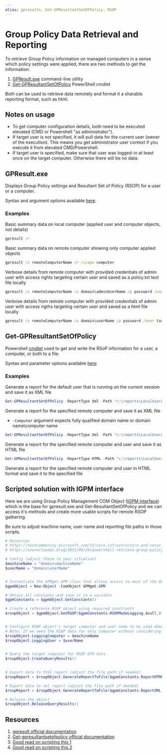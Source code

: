 ```yaml
---
alias: gpresults, Get-GPResultantSetOfPolicy, RSOP
---
```


# Group Policy Data Retrieval and Reporting

To retrieve Group Policy information on managed computers in a sense which policy settings were applied, there are  two methods to get the information:

1.  [GPResult.exe](ttps://learn.microsoft.com/en-us/previous-versions/windows/it-pro/windows-xp/bb490915(v=technet.10)) command-line utility
2. [Get-GPResultantSetOfPolicy](https://learn.microsoft.com/en-us/powershell/module/grouppolicy/get-gpresultantsetofpolicy?view=windowsserver2022-ps) PowerShell cmdlet

Both can be used to retrieve data remotely and format it a sharable reporting format, such as html.

## Notes on usage

* To get computer configuration details, both need to be executed elevated (CMD or Powershell "as administrator"). 
* If target user is not specified, it will pull data for the current user (owner of the execution). This means you get administrator user context if you execute it from elevated CMD/Powershell.
* If target user is specified, make sure that user was logged-in at least once on the target computer. Otherwise there will be no data.

## GPResult.exe

Displays Group Policy settings and Resultant Set of Policy (RSOP) for a user or a computer.

Syntax and argument options available [here](https://learn.microsoft.com/en-us/previous-versions/windows/it-pro/windows-xp/bb490915(v=technet.10)).

### Examples

Basic summary data on local computer (applied user and computer objects, not details)

```cmd
gpresult /r
```

Basic summary data on remote computer showing only computer applied objects

```cmd
gpresult /s remoteComputerName /r /scope computer
```

Verbose details from remote computer with provided credentials of admin user with access rights targeting certain user and saved as a policy.txt text file locally

```cmd
gpresult /s remoteComputerName /u domain\adminUserName /p password /user targetusername /z > C:\policy.txt 
```

Verbose details from remote computer with provided credentials of admin user with access rigths targeting certain user and saved as a html file locally

```cmd
gpresult /s remoteComputerName /u domain\userName /p password /user targetusername /H C:\policy.html
```


## Get-GPResultantSetOfPolicy

Powershell [cmdlet](https://learn.microsoft.com/en-us/powershell/scripting/developer/cmdlet/cmdlet-overview?view=powershell-7.3) used to get and write the RSoP information for a user, a computer, or both to a file.

Syntax and parameter options available [here](https://learn.microsoft.com/en-us/powershell/module/grouppolicy/get-gpresultantsetofpolicy?view=windowsserver2022-ps)

### Examples

Generate a report for the default user that is running on the current session and save it as XML file

```powershell
Get-GPResultantSetOfPolicy -ReportType Xml -Path "c:\reports\LocalUserAndComputerReport.xml"
```


Generate a report for the specified remote computer and save it as XML file
* `-Computer` argument expects fully qualified domain name or domain name\\computer name

```powershell
Get-GPResultantSetOfPolicy -ReportType Xml -Path "c:\reports\LocalUserAndComputerReport.xml" -Computer remoteComputerName.domain.com
```


Generate a report for the specified remote computer and user and save it as HTML file

```powershell
Get-GPResultantSetOfPolicy -ReportType HTML -Path "c:\reports\LocalUserAndComputerReport.html" -Computer remoteComputerName.domain.com -User domainName\userName
```

Generate a report for the specified remote computer and user in HTML format and save it to the specified file


## Scripted solution with IGPM interface

Here we are using Group Policy Management COM Object ([IGPM interface](https://learn.microsoft.com/en-us/windows/win32/api/gpmgmt/nn-gpmgmt-igpm)) which is the base for gpresult.exe and Get-ResultantSetOfPolicy and we can access it's methods and create more usable scripts for remote RSOP gathering.

Be sure to adjust machine name, user name and reporting file paths in those scripts.

```powershell
# Resources
# https://techcommunity.microsoft.com/t5/core-infrastructure-and-security/exporting-resultant-set-of-policy-rsop-data-using-powershell/ba-p/1217934
# https://azurecloudai.blog/2015/09/24/powershell-retrieve-group-policy-details-for-remote-computer/

# Config (adjust these to your situation) 
$machineName = "domain\machineName"
$userName = "domain\userName"


# Instantiate the GPMgmt.GPM class that allows access to most of the GPMC functionality  
$gpmObject = New-Object -ComObject GPMgmt.GPM

# Obtain all constants and save it in a variable
$gpmConstants = $gpmObject.GetConstants()

# Create a reference RSOP object using required constrants
$rsopObject = $gpmObject.GetRSOP($gpmConstants.RSOPModeLogging,$null,0)


# Configure RSOP object's target computer and user name to be used when querying for results
# Note: If we need the RSOP data for only Computer without considering User imposed Group Policy data, we need to use “RsopLoggingNoUser” constant value instead of $rsopObject.LoggingUser.
$rsopObject.LoggingComputer = $machineName
$rsopObject.LoggingUser = $userName

 
# Query the target computer for RSOP GPO data.
$rsopObject.CreateQueryResults()

 
# Export data to html report (adjust the file path if needed)
$rsopReport = $rsopObject.GenerateReportToFile($gpmConstants.ReportHTML , "C:\Temp\RSoP.html")

# Export data to xml report (adjust the file path if needed)
$rsopReport = $rsopObject.GenerateReportToFile($gpmConstants.ReportXML , "C:\Temp\RSoP.xml")

# Release the object
$rsopObject.ReleaseQueryResults()
```


## Resources

1. [gpresult official documentation](https://learn.microsoft.com/en-us/previous-versions/windows/it-pro/windows-xp/bb490915(v=technet.10))
2. [Get-gpresultantsetofpolicy official documentation](https://learn.microsoft.com/en-us/powershell/module/grouppolicy/get-gpresultantsetofpolicy?view=windowsserver2022-ps)
3. [Good read on scripting this 1](https://techcommunity.microsoft.com/t5/core-infrastructure-and-security/exporting-resultant-set-of-policy-rsop-data-using-powershell/ba-p/1217934)
4. [Good read on scripting this 2](https://azurecloudai.blog/2015/09/24/powershell-retrieve-group-policy-details-for-remote-computer/)

